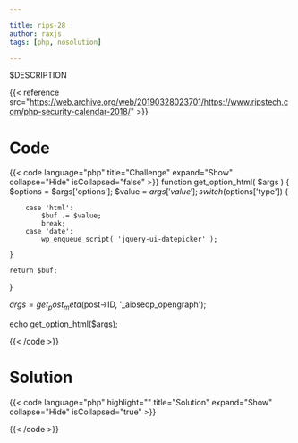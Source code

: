 ```yaml
---

title: rips-28
author: raxjs
tags: [php, nosolution]

---
```


$DESCRIPTION

<!--more-->
{{< reference src="https://web.archive.org/web/20190328023701/https://www.ripstech.com/php-security-calendar-2018/" >}}

# Code
{{< code language="php"  title="Challenge" expand="Show" collapse="Hide" isCollapsed="false" >}}
function get_option_html( $args ) {
    $options = $args['options'];
    $value = $args['value'];
    switch($options['type']) {

        case 'html':
            $buf .= $value;
            break;
        case 'date':
            wp_enqueue_script( 'jquery-ui-datepicker' );

    }

    return $buf;
}

$args = get_post_meta($post->ID, '_aioseop_opengraph');

echo get_option_html($args);

{{< /code >}}

# Solution
{{< code language="php" highlight="" title="Solution" expand="Show" collapse="Hide" isCollapsed="true" >}}

{{< /code >}}
